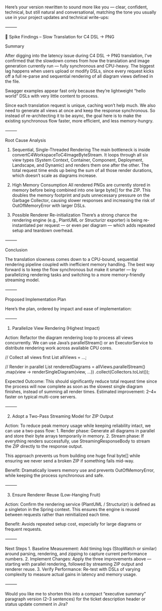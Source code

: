 Here’s your version rewritten to sound more like you — clear, confident, technical, but still natural and conversational, matching the tone you usually use in your project updates and technical write-ups:

⸻

🧩 Spike Findings – Slow Translation for C4 DSL → PNG

Summary

After digging into the latency issue during C4 DSL → PNG translation, I’ve confirmed that the slowdown comes from how the translation and image generation currently run — fully synchronous and CPU-heavy. The biggest lag happens when users upload or modify DSLs, since every request kicks off a full re-parse and sequential rendering of all diagram views defined in the file.

Swagger examples appear fast only because they’re lightweight “hello world” DSLs with very little content to process.

Since each translation request is unique, caching won’t help much. We also need to generate all views at once and keep the response synchronous. So instead of re-architecting it to be async, the goal here is to make the existing synchronous flow faster, more efficient, and less memory-hungry.

⸻

Root Cause Analysis

1. Sequential, Single-Threaded Rendering
The main bottleneck is inside convertC4WorkspaceToC4ImageByteStream. It loops through all six view types (System Context, Container, Component, Deployment, Landscape, and Dynamic) and renders them one after the other. The total request time ends up being the sum of all those render durations, which doesn’t scale as diagrams increase.

2. High Memory Consumption
All rendered PNGs are currently stored in memory before being combined into one large byte[] for the ZIP. This doubles the memory footprint and puts unnecessary pressure on the Garbage Collector, causing slower responses and increasing the risk of OutOfMemoryError with larger DSLs.

3. Possible Renderer Re-initialization
There’s a strong chance the rendering engine (e.g., PlantUML or Structurizr exporter) is being re-instantiated per request — or even per diagram — which adds repeated setup and teardown overhead.

⸻

Conclusion

The translation slowness comes down to a CPU-bound, sequential rendering pipeline coupled with inefficient memory handling.
The best way forward is to keep the flow synchronous but make it smarter — by parallelizing rendering tasks and switching to a more memory-friendly streaming model.

⸻

Proposed Implementation Plan

Here’s the plan, ordered by impact and ease of implementation:

⸻

1. Parallelize View Rendering (Highest Impact)

Action:
Refactor the diagram rendering loop to process all views concurrently.
We can use Java’s parallelStream() or an ExecutorService to distribute rendering work across available CPU cores.

// Collect all views first
List<View> allViews = ...;

// Render in parallel
List<BytesForZip> renderedDiagrams = allViews.parallelStream()
    .map(view -> renderSingleDiagram(view, ...))
    .collect(Collectors.toList());

Expected Outcome:
This should significantly reduce total request time since the process will now complete as soon as the slowest single diagram finishes, instead of summing all render times.
Estimated improvement: 2–4× faster on typical multi-core servers.

⸻

2. Adopt a Two-Pass Streaming Model for ZIP Output

Action:
To reduce peak memory usage while keeping reliability intact, we can use a two-pass flow:
	1.	Render phase: Generate all diagrams in parallel and store their byte arrays temporarily in memory.
	2.	Stream phase: If everything renders successfully, use StreamingResponseBody to stream the ZIP directly to the response output.

This approach prevents us from building one huge final byte[] while ensuring we never send a broken ZIP if something fails mid-way.

Benefit:
Dramatically lowers memory use and prevents OutOfMemoryError, while keeping the process synchronous and safe.

⸻

3. Ensure Renderer Reuse (Low-Hanging Fruit)

Action:
Confirm the rendering service (PlantUML / Structurizr) is defined as a singleton in the Spring context.
This ensures the engine is reused between requests rather than reinitialized each time.

Benefit:
Avoids repeated setup cost, especially for large diagrams or frequent requests.

⸻

Next Steps
	1.	Baseline Measurement:
Add timing logs (StopWatch or similar) around parsing, rendering, and zipping to capture current performance numbers.
	2.	Implement Changes:
Apply the three improvements above — starting with parallel rendering, followed by streaming ZIP output and renderer reuse.
	3.	Verify Performance:
Re-test with DSLs of varying complexity to measure actual gains in latency and memory usage.

⸻

Would you like me to shorten this into a compact “executive summary” paragraph version (2–3 sentences) for the ticket description header or status update comment in Jira?